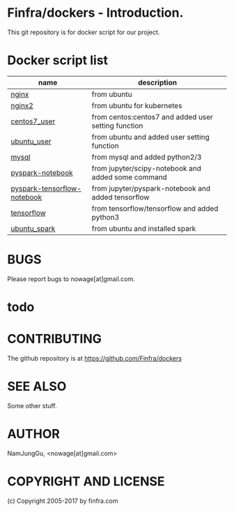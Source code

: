 # Finfra/dockers - Introduction.

This git repository is for docker script for our project.

# Docker script list
|name                                                                                                     |description                                            |
|---------------------------------------------------------------------------------------------------------|-------------------------------------------------------|
|[nginx](https://github.com/Finfra/dockers/tree/master/nginx)                               |from ubuntu   |
|[nginx2](https://github.com/Finfra/dockers/tree/master/nginx2)                               |from ubuntu for kubernetes |
|[centos7_user](https://github.com/Finfra/dockers/tree/master/centos7_user)                               |from centos:centos7 and added user setting function    |
|[ubuntu_user](https://github.com/Finfra/dockers/tree/master/ubuntu_user)                                 |from ubuntu and added user setting function            |
|[mysql](https://github.com/Finfra/dockers/tree/master/mysql)                                             |from mysql and added python2/3                         |
|[pyspark-notebook](https://github.com/Finfra/dockers/tree/master/pyspark-notebook)                       |from jupyter/scipy-notebook and added some command     |
|[pyspark-tensorflow-notebook](https://github.com/Finfra/dockers/tree/master/pyspark-tensorflow-notebook) |from jupyter/pyspark-notebook and added tensorflow     |
|[tensorflow](https://github.com/Finfra/dockers/tree/master/tensorflow)                                   |from tensorflow/tensorflow and added python3           |
|[ubuntu_spark](https://github.com/Finfra/dockers/tree/master/ubuntu_spark)                               |from ubuntu and installed spark                        |



# BUGS

Please report bugs to nowage[at]gmail.com.

# todo
# CONTRIBUTING

The github repository is at https://github.com/Finfra/dockers

# SEE ALSO

Some other stuff.

# AUTHOR

NamJungGu, <nowage[at]gmail.com>

# COPYRIGHT AND LICENSE

(c) Copyright 2005-2017 by finfra.com
